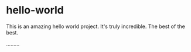 # hello-world

This is an amazing hello world project. It's truly incredible. The best of the best.

.........
